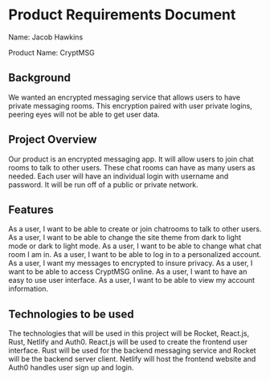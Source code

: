 # Product Requirements Document
Name: Jacob Hawkins

Product Name: CryptMSG

## Background
We wanted an encrypted messaging service that allows users to have private messaging rooms. This encryption paired with user private logins, peering eyes will not be able to get user data.

## Project Overview
Our product is an encrypted messaging app. It will allow users to join chat rooms to talk to other users. These chat rooms can have as many users as needed. Each user will have an individual login with username and password. It will be run off of a public or private network.

## Features
As a user, I want to be able to create or join chatrooms to talk to other users.
As a user, I want to be able to change the site theme from dark to light mode or dark to light mode.
As a user, I want to be able to change what chat room I am in.
As a user, I want to be able to log in to a personalized account.
As a user, I want my messages to encrypted to insure privacy.
As a user, I want to be able to access CryptMSG online.
As a user, I want to have an easy to use user interface.
As a user, I want to be able to view my account information.

## Technologies to be used
The technologies that will be used in this project will be Rocket, React.js, Rust, Netlify and Auth0. React.js will be used to create the frontend user interface. Rust will be used for the backend messaging service and Rocket will be the backend server client. Netlify will host the frontend website and Auth0 handles user sign up and login.